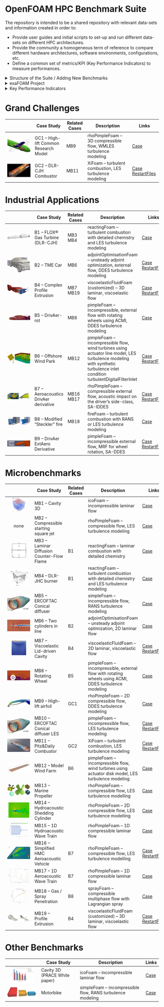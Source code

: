 # OpenFOAM HPC Benchmark Suite

The repository is intended to be a shared repository with relevant data-sets and information created in order to:
- Provide user guides and initial scripts to set-up and run different data-sets on different HPC architectures.
- Provide the community a homogeneous term of reference to compare different hardware architectures, software environments, configurations, etc.
- Define a common set of metrics/KPI (Key Performance Indicators) to measure performances.

<details>
<summary>Structure of the Suite / Adding New Benchmarks</summary>

## Structure of the Suite
- The file structure of the repository is aligned to the file structure of OpenFOAM tutorials (specifying type of the flow, particular solver, turbulence model etc.).
- The table structure within this overview is mainly organised according to the outline defined within the exaFOAM project (see the corresponding description).

## Adding New Benchmarks
- Within this README, new benchmarks may be put in any of the provided (or newly defined) categories suitable for the case.
- Within the file structure, new benchmarks should be located according to the OpenFOAM tutorials pattern.
- Each benchmark case should provide a README.md file with a description and a thumbnail image to be included within this overview.
  These files should be located in the root directory of the case.
- The thumbnail image has to be 50 pixels high, the width is not constrained.
- The case should provide an Allrun script for execution of the complete run (with meshing, mapping etc.) and an Allclean script for cleaning of the case in order to bring it to the original state.
- If the case uses a custom solver or a functionality (e.g. boundary condition) that is not available within any of public OpenFOAM releases, all the custom source code should be provided in a 'src' subdirectory within the case folder.
  An additional README.md in the 'src' subdirectory should specify clear compilation instructions and indicate which OpenFOAM version the source code is compatible with.

</details>

<details>
<summary>exaFOAM Project</summary>

## exaFOAM Project
Many of the benchmark cases were contributed by the EU-funded [exaFOAM project](https://exafoam.eu). For background information, an overview of the project is given.

## Motivation
Computational Fluid Dynamics performance on HPC is notably worse than idealised algorithms, due to inherent bandwidth needs, three-dimensional and time-accurate handling with non-sparse matrix dependencies, spatial domain decomposition requirements, I/O challenges.
Independent software vendors (ISVs) have rightly concentrated their efforts on different customer demands such as complex physics modelling (turbulence, multi-phase, combustion/reactions, particulates, heat transfer).
However, we see increasingly now that there is a commercial need to improve performance of industrial software and codes.
There is an increasingly stated need to redress the balance between performance and functionality, perhaps even to re-learn the lessons of parallelism and vectorisation explored during the 1980s, due to the approaching of the hybrid pre-exascale era in HPC.

The ambitious exaFOAM project (2021-2024) aimed to overcome these limitations through the development and validation of a range of algorithmic improvements.
Improvements across the entire CFD process chain (pre-processing, simulation, I/O, post- processing) were developed.

## Benchmarks
The developments of the exaFOAM project are showcased by
- *Grand Challenges* (GC) that are designed to push available HPC systems to their limits and showcase the performance gains achieved over the duration of the project,
- *Industrial Applications* (B) that are primarily driven by the expectations of the project's industrial observer partners,
- *Microbenchmarks* (MB) that are derived from the Grand Challenges and Industrial and can be used for the continuous assessment of the software components during development.

The cases related to each other are identified via a separate column in the tables below.
For some of the benchmarks, grid and restart files are available in the DaRUS data repository of the University of Stuttgart.

</details>

<details>
<summary>Key Performance Indicators</summary>

## Key Performance Indicators
### Quantitative KPIs
For measuring the success of the various enhancements, the following quantitative KPIs were defined as improvement factors such that improvements always correspond to numbers greater than one.
Consequently, a KPI smaller than one indicates a degradation relatively to the state before the enhancement.
The name of a KPI consists of abbreviated name of the metric (e.g. TTS standing for Time-To-Solution) and an 'F' standing for 'Factor'.
This allows to distinguish between dimensioned metrics and non-dimensioned KPIs.
An example: TTS of a case are 20s and 10s before and after the improvement, respectively.
The corresponding KPI indication is TTSF = 2 meaning that the case runs two times faster after the improvement than before.

| KPI  | Metric                  | Description of KPI                                         |
| :--- | ----------------------- | ---------------------------------------------------------- |
| TTSF | Time-To-Solution        | Ratio of clock time before and after the improvement       |
| CTSF | Cost-To-Solution        | Ratio of costs before and after the improvement            |
| ETSF | Energy-To-Solution      | Ratio of energy consumed before and after the improvement  |
| PMCF | Peak Memory Consumption | Ratio of peak memory used before and after the improvement |
| SDUF | Scratch Disk-space Used | Ratio of disk space usage before and after the improvement |

### Qualitative KPIs
Some results cannot be quantified with respect to the state before because they were not possible before and are thus termed as quantitative KPIs.

| Name | Description                                                                                                                  |
| :--- | ---------------------------------------------------------------------------------------------------------------------------- |
| ET   | Enabling Technology: something that was impossible                                                                           |
| EA   | Extending Applicability: something that worked but was not usable for e.g. larger cases, HPC or depending on specific setups |

</details>

# Grand Challenges

[comment]: # (The no-break-space &nbsp is used in tables to fix the width of the column for images. Otherwise the image size depends on the amount of text in other columns and the full resolution of the thumbnail may be unsused.)

| &nbsp;&nbsp;&nbsp;&nbsp;&nbsp;&nbsp;&nbsp;&nbsp;&nbsp;&nbsp;&nbsp;&nbsp;&nbsp;&nbsp;&nbsp;&nbsp;&nbsp;&nbsp;&nbsp;&nbsp; | Case Study                            | Related Cases | Description                                                     | Links                                                                                |
| :----------------------------------------------------------------------------------------------------------------------: | ------------------------------------- | ------------- | --------------------------------------------------------------- | ------------------------------------------------------------------------------------ |
|             ![tn](compressible/rhoPimpleFoam/LES/highLiftCommonResearchModelONERA_LRM-LDG-HV/thumbnail.png)              | GC1 – High-lift Common Research Model | MB9           | rhoPimpleFoam – 3D compressible flow, WMLES turbulence modeling | [Case](compressible/rhoPimpleFoam/LES/highLiftCommonResearchModelONERA_LRM-LDG-HV)   |
|                                      ![tn](combustion/XiFoam/DLRCJH/thumbnail.png)                                       | GC2 – DLR-CJH Combustor               | MB11          | XiFoam – turbulent combustion, LES turbulence modeling          | [Case](combustion/XiFoam/DLRCJH) [RestartFiles](https://doi.org/10.18419/darus-3699) |

# Industrial Applications
| &nbsp;&nbsp;&nbsp;&nbsp;&nbsp;&nbsp;&nbsp;&nbsp;&nbsp;&nbsp;&nbsp;&nbsp;&nbsp;&nbsp;&nbsp;&nbsp;&nbsp;&nbsp;&nbsp;&nbsp; | Case Study                            | Related Cases | Description                                                                                                                                                              | Links                                                                                                                  |
| :----------------------------------------------------------------------------------------------------------------------: | ------------------------------------- | ------------- | ------------------------------------------------------------------------------------------------------------------------------------------------------------------------ | ---------------------------------------------------------------------------------------------------------------------- |
|                                 ![tn](combustion/reactingFoam/LES/DLRCJH/thumbnail.png)                                  | B1 – FLOX® Gas Turbine (DLR-CJH)      | MB3 MB4       | reactingFoam – turbulent combustion with detailed chemistry and LES turbulence modeling                                                                                  | [Case](combustion/reactingFoam/LES/DLRCJH)                                                                             |
|                            ![tn](incompressible/adjointOptimisationFoam/TMECar/thumbnail.png)                            | B2 – TME Car                          | MB6           | adjointOptimisationFoam – unsteady adjoint optimization, external flow, DDES turbulence modeling                                                                         | [Case](incompressible/adjointOptimisationFoam/TMECar) [RestartFiles](https://doi.org/10.18419/darus-3714)              |
|                     ![tn](viscoelastic/viscoelasticFluidFoam/complexProfileExtrusion/thumbnail.png)                      | B4 – Complex Profile Extrusion        | MB7 MB19      | viscoelasticFluidFoam (customized) – 3D laminar, viscoelastic flow                                                                                                       | [Case](viscoelastic/viscoelasticFluidFoam/complexProfileExtrusion) [RestartFiles](https://doi.org/10.18419/darus-3797) |
|                           ![tn](incompressible/pimpleFoam/LES/occDrivAerRotMesh/thumbnail.png)                           | B5 – DrivAer-rot                      | MB8           | pimpleFoam – incompressible, external flow with rotating wheels using ACMI, DDES turbulence modeling                                                                     | [Case](incompressible/pimpleFoam/LES/occDrivAerRotMesh)                                                                |
|                           ![tn](incompressible/pimpleFoam/LES/offshorewindpark/thumbnail.png)                            | B6 – Offshore Wind Park               | MB12          | pimpleFoam – incompressible flow, wind turbines using actuator line model, LES turbulence modeling with synthetic turbulence inlet condition turbulentDigitalFilterInlet | [Case](incompressible/pimpleFoam/LES/offshorewindpark) [RestartFiles](https://doi.org/10.18419/darus-3975)             |
|                         ![tn](compressible/rhoPimpleFoam/LES/aeroacousticDrivAer/thumbnail.png)                          | B7 – Aeroacoustics DrivAer derivative | MB16 MB17     | rhoPimpleFoam – compressible external flow, acoustic impact on the driver’s side-class, SA-IDDES                                                                         | [Case](compressible/rhoPimpleFoam/LES/aeroacousticDrivAer) [RestartFiles](https://doi.org/10.18419/darus-3736)         |
|                              ![tn](combustion/fireFoam/RAS/stecklerWithSpray/thumbnail.png)                              | B8 – Modified “Steckler” fire         | MB18          | fireFoam – turbulent combustion with RANS or LES turbulence modeling                                                                                                     | [Case](combustion/fireFoam/RAS/stecklerWithSpray)                                                                      |
|                          ![tn](incompressible/pimpleFoam/LES/aerodynamicsDrivAer/thumbnail.png)                          | B9 – DrivAer ExtAero Derivative       |               | pimpleFoam – incompressible external flow, MRF for wheel rotation, SA-DDES                                                                                               | [Case](incompressible/pimpleFoam/LES/aerodynamicsDrivAer) [RestartFiles](https://doi.org/10.18419/darus-3737)          |

# Microbenchmarks
| &nbsp;&nbsp;&nbsp;&nbsp;&nbsp;&nbsp;&nbsp;&nbsp;&nbsp;&nbsp;&nbsp;&nbsp;&nbsp;&nbsp;&nbsp;&nbsp;&nbsp;&nbsp;&nbsp;&nbsp; | Case Study                                 | Related Cases | Description                                                                                          | Links                                                                                                                        |
| :----------------------------------------------------------------------------------------------------------------------: | ------------------------------------------ | ------------- | ---------------------------------------------------------------------------------------------------- | ---------------------------------------------------------------------------------------------------------------------------- |
|                                   ![tn](incompressible/icoFoam/cavity3D/thumbnail.png)                                   | MB1 – Cavity 3D                            |               | icoFoam – incompressible laminar flow                                                                | [Case](incompressible/icoFoam/cavity3D)                                                                                      |
|                                                           none                                                           | MB2 – Compressible starting square jet     |               | rhoPimpleFoam – compressible flow, LES turbulence modeling                                           | [Case](compressible/rhoPimpleFoam/LES/forcedPlume)                                                                           |
|                          ![tn](combustion/reactingFoam/laminar/counterFlowFlame/thumbnail.png)                           | MB3 – Laminar Diffusion Counter-Flow Flame | B1            | reactingFoam – laminar combustion with detailed chemistry                                            | [Case](combustion/reactingFoam/laminar/counterFlowFlame)                                                                     |
|                                 ![tn](combustion/reactingFoam/LES/DLRJHC/thumbnail.png)                                  | MB4 – DLR-JHC burner                       | B1            | reactingFoam – turbulent combustion with detailed chemistry and LES turbulence modeling              | [Case](combustion/reactingFoam/LES/DLRJHC)                                                                                   |
|                              ![tn](incompressible/simpleFoam/conicalDiffuser/thumbnail.png)                              | MB5 – ERCOFTAC Conical diffuser            |               | simpleFoam – incompressible flow, RANS turbulence modeling                                           | [Case](incompressible/simpleFoam/conicalDiffuser)                                                                            |
|                      ![tn](incompressible/adjointOptimisationFoam/twoCylindersInLine/thumbnail.png)                      | MB6 – Two cylinders in line                | B2            | adjointOptimisationFoam – unsteady adjoint optimization, 2D laminar flow                             | [Case](incompressible/adjointOptimisationFoam/twoCylindersInLine)                                                            |
|                         ![tn](viscoelastic/viscoelasticFluidFoam/lidDrivenCavity/thumbnail.png)                          | MB7 – Viscoelastic Lid-driven Cavity       | B4            | viscoelasticFluidFoam – 2D laminar, viscoelastic flow                                                | [Case](viscoelastic/viscoelasticFluidFoam/lidDrivenCavity) [RestartFiles](https://doi.org/10.18419/darus-3798)               |
|                             ![tn](incompressible/pimpleFoam/LES/wheelRotMesh/thumbnail.png)                              | MB8 – Rotating Wheel                       | B5            | pimpleFoam – incompressible, external flow with rotating wheels using ACMI, DDES turbulence modeling | [Case](incompressible/pimpleFoam/LES/wheelRotMesh)                                                                           |
|                        ![tn](compressible/rhoPimpleFoam/LES/highLiftConfiguration/thumbnail.png)                         | MB9 – High-lift airfoil                    | GC1           | rhoPimpleFoam – 2D compressible flow, DDES turbulence modeling                                       | [Case](compressible/rhoPimpleFoam/LES/highLiftConfiguration)                                                                 |
|                            ![tn](incompressible/pimpleFoam/LES/conicalDiffuser/thumbnail.png)                            | MB10 – ERCOFTAC Conical diffuser LES       |               | pimpleFoam – incompressible flow, LES turbulence modeling                                            | [Case](incompressible/pimpleFoam/LES/conicalDiffuser) [RestartFiles](https://doi.org/10.18419/darus-3745)                    |
|                                    ![tn](combustion/XiFoam/pitzDaily3D/thumbnail.png)                                    | MB11 – Pitz&Daily Combustor                | GC2           | XiFoam – turbulent combustion, LES turbulence modeling                                               | [Case](combustion/XiFoam/pitzDaily3D) [RestartFiles](https://doi.org/10.18419/darus-3744)                                    |
|                             ![tn](incompressible/pimpleFoam/LES/modelwindfarm/thumbnail.png)                             | MB12 – Model Wind Farm                     | B6            | pimpleFoam – incompressible flow, wind turbines using actuator disk model, LES turbulence modeling   | [Case](incompressible/pimpleFoam/LES/modelwindfarm)                                                                          |
|                           ![tn](compressible/rhoPimpleFoam/LES/marinePropeller/thumbnail.png)                            | MB13 – Marine Propeller                    |               | rhoPimpleFoam – compressible flow, LES turbulence modelling                                          | [Case](compressible/rhoPimpleFoam/LES/marinePropeller)                                                                       |
|                    ![tn](compressible/rhoPimpleFoam/LES/hydroacousticSheddingCylinder/thumbnail.png)                     | MB14 – Hydroacoustic Shedding Cylinder     |               | rhoPimpleFoam – 2D compressible flow, LES turbulence modelling                                       | [Case](compressible/rhoPimpleFoam/LES/hydroacousticSheddingCylinder)                                                         |
|                      ![tn](compressible/rhoPimpleFoam/laminar/hydroacousticWaveTrain/thumbnail.png)                      | MB15 – 1D Hydroacoustic Wave Train         |               | rhoPimpleFoam – 1D compressible laminar flow                                                         | [Case](compressible/rhoPimpleFoam/laminar/hydroacousticWaveTrain)                                                            |
|                  ![tn](compressible/rhoPimpleFoam/LES/simplifiedHMCAeroacousticVechicle/thumbnail.png)                   | MB16 – Simplified HMC Aeroacoustic Vehicle | B7            | rhoPimpleFoam – compressible flow, LES turbulence modelling                                          | [Case](compressible/rhoPimpleFoam/LES/simplifiedHMCAeroacousticVechicle) [RestartFiles](https://doi.org/10.18419/darus-3735) |
|                      ![tn](compressible/rhoPimpleFoam/laminar/aeroacousticWaveTrain/thumbnail.png)                       | MB17 – 1D Aeroacoustic Wave Train          | B7            | rhoPimpleFoam – 1D compressible laminar flow                                                         | [Case](compressible/rhoPimpleFoam/laminar/aeroacousticWaveTrain)                                                             |
|                              ![tn](lagrangian/sprayFoam/gasSprayPenetration/thumbnail.png)                               | MB18 – Gas / Spray Penetration             | B8            | sprayFoam – compressible multiphase flow with Lagrangian spray                                       | [Case](lagrangian/sprayFoam/gasSprayPenetration)                                                                             |
|                         ![tn](viscoelastic/viscoelasticFluidFoam/profileExtrusion/thumbnail.png)                         | MB19 – Profile Extrusion                   | B4            | viscoelasticFluidFoam (customized) – 3D laminar, viscoelastic flow                                   | [Case](viscoelastic/viscoelasticFluidFoam/profileExtrusion) [RestartFiles](https://doi.org/10.18419/darus-3799)              |

# Other Benchmarks
| &nbsp;&nbsp;&nbsp;&nbsp;&nbsp;&nbsp;&nbsp;&nbsp;&nbsp;&nbsp;&nbsp;&nbsp;&nbsp;&nbsp;&nbsp;&nbsp;&nbsp;&nbsp;&nbsp;&nbsp; | Case Study                    | Description                                                | Links                                                   |
| :----------------------------------------------------------------------------------------------------------------------: | ----------------------------- | ---------------------------------------------------------- | ------------------------------------------------------- |
|                           ![tn](incompressible/icoFoam/old/Lid_driven_cavity-3d/thumbnail.png)                           | Cavity 3D (PRACE White paper) | icoFoam – incompressible laminar flow                      | [Case](incompressible/icoFoam/old/Lid_driven_cavity-3d) |
|                               ![tn](incompressible/simpleFoam/HPC_motorbike/thumbnail.png)                               | Motorbike                     | simpleFoam – incompressible flow, RANS turbulence modeling | [Case](incompressible/simpleFoam/HPC_motorbike)         |

